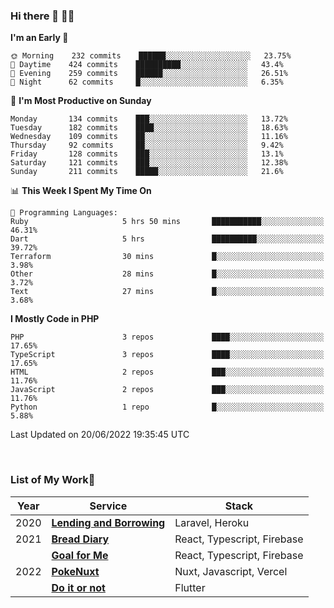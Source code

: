 ### Hi there 👋 🧑‍💻



<!--START_SECTION:waka-->
**I'm an Early 🐤** 

```text
🌞 Morning    232 commits    ██████░░░░░░░░░░░░░░░░░░░   23.75% 
🌆 Daytime    424 commits    ██████████░░░░░░░░░░░░░░░   43.4% 
🌃 Evening    259 commits    ██████░░░░░░░░░░░░░░░░░░░   26.51% 
🌙 Night      62 commits     █░░░░░░░░░░░░░░░░░░░░░░░░   6.35%

```
📅 **I'm Most Productive on Sunday** 

```text
Monday       134 commits    ███░░░░░░░░░░░░░░░░░░░░░░   13.72% 
Tuesday      182 commits    ████░░░░░░░░░░░░░░░░░░░░░   18.63% 
Wednesday    109 commits    ██░░░░░░░░░░░░░░░░░░░░░░░   11.16% 
Thursday     92 commits     ██░░░░░░░░░░░░░░░░░░░░░░░   9.42% 
Friday       128 commits    ███░░░░░░░░░░░░░░░░░░░░░░   13.1% 
Saturday     121 commits    ███░░░░░░░░░░░░░░░░░░░░░░   12.38% 
Sunday       211 commits    █████░░░░░░░░░░░░░░░░░░░░   21.6%

```


📊 **This Week I Spent My Time On** 

```text
💬 Programming Languages: 
Ruby                     5 hrs 50 mins       ███████████░░░░░░░░░░░░░░   46.31% 
Dart                     5 hrs               ██████████░░░░░░░░░░░░░░░   39.72% 
Terraform                30 mins             █░░░░░░░░░░░░░░░░░░░░░░░░   3.98% 
Other                    28 mins             █░░░░░░░░░░░░░░░░░░░░░░░░   3.72% 
Text                     27 mins             █░░░░░░░░░░░░░░░░░░░░░░░░   3.68%

```

**I Mostly Code in PHP** 

```text
PHP                      3 repos             ████░░░░░░░░░░░░░░░░░░░░░   17.65% 
TypeScript               3 repos             ████░░░░░░░░░░░░░░░░░░░░░   17.65% 
HTML                     2 repos             ███░░░░░░░░░░░░░░░░░░░░░░   11.76% 
JavaScript               2 repos             ███░░░░░░░░░░░░░░░░░░░░░░   11.76% 
Python                   1 repo              █░░░░░░░░░░░░░░░░░░░░░░░░   5.88%

```



 Last Updated on 20/06/2022 19:35:45 UTC
<!--END_SECTION:waka-->


<br />

### List of My Work🚀

| Year | Service | Stack |
|--|--|--|
| 2020 | [**Lending and Borrowing**](https://lending-and-borrowing.herokuapp.com/) | Laravel, Heroku |
| 2021 | [**Bread Diary**](https://bread-diary-web.web.app/) | React, Typescript, Firebase |
|  | [**Goal for Me**](https://goal-for-me.web.app/) | React, Typescript, Firebase |
| 2022 | [**PokeNuxt**](https://pokenuxt.vercel.app/) | Nuxt, Javascript, Vercel |
|  | [**Do it or not**](https://apps.apple.com/jp/app/do-it-or-not/id1613818865) | Flutter |